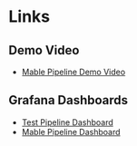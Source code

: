 # Links

## Demo Video

- [Mable Pipeline Demo Video](https://streamable.com/qg3zam)

## Grafana Dashboards

- [Test Pipeline Dashboard](https://snapshots.raintank.io/dashboard/snapshot/moYYxN7b3IOi3j1aKV68dkLFeqGkUXtG)
- [Mable Pipeline Dashboard](https://snapshots.raintank.io/dashboard/snapshot/WZCFMnFcVgyl6ku4M1OUCoRR4kSggLu9)
